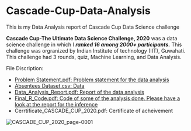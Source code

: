 # Cascade-Cup-Data-Analysis
This is my Data Analysis report of Cascade Cup Data Science challenge


**Cascade Cup-The Ultimate Data Science Challenge, 2020** was a data science challenge in which I ***ranked 16 among 2000+ participants.*** This challenge was orgranized by Indian Institute of technology (IIT), Guwahati. This challenge had 3 rounds, quiz, Machine Learning, and Data Analysis. 

File Discription:
* [Problem Statement.pdf: Problem statement for the data analysis](https://github.com/Ullas25/Cascade-Cup-Data-Analysis/blob/main/Problem%20Statement.pdf)
* [Absentees Dataset.csv: Data](https://github.com/Ullas25/Cascade-Cup-Data-Analysis/blob/main/Absentees%20Dataset.csv)
* [Data_Analysis_Report.pdf: Report of the data analysis](https://github.com/Ullas25/Cascade-Cup-Data-Analysis/blob/main/Data_Analysis_Report.pdf)
* [Final_R_Code.pdf: Code of some of the analysis done. Please have a look at the report for the inference](https://github.com/Ullas25/Cascade-Cup-Data-Analysis/blob/main/Final_R_Code.pdf)
* Cerrtificate_CASCADE_CUP_2020.pdf: Certificate of acheivement 

![CASCADE_CUP_2020_page-0001](https://user-images.githubusercontent.com/46472021/159159965-5590da78-da02-4f9b-9bb4-4eade3ca4d37.jpg)

